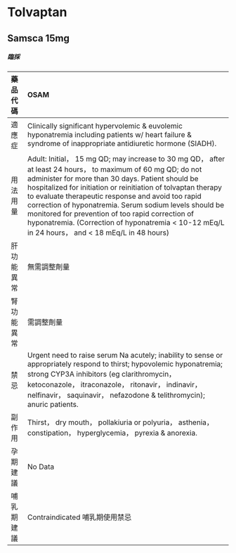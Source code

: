 # Tolvaptan

## Samsca 15mg

##### 臨採

| 藥品代碼   | OSAM                                                                                                                                                                                                                                                                                                                                                                                                                                                                                                     |
|:-----------|:---------------------------------------------------------------------------------------------------------------------------------------------------------------------------------------------------------------------------------------------------------------------------------------------------------------------------------------------------------------------------------------------------------------------------------------------------------------------------------------------------------|
| 適應症     | Clinically significant hypervolemic & euvolemic hyponatremia including patients w/ heart failure & syndrome of inappropriate antidiuretic hormone (SIADH).                                                                                                                                                                                                                                                                                                                                               |
| 用法用量   | Adult: Initial， 15 mg QD; may increase to 30 mg QD， after at least 24 hours， to maximum of 60 mg QD; do not administer for more than 30 days. Patient should be hospitalized for initiation or reinitiation of tolvaptan therapy to evaluate therapeutic response and avoid too rapid correction of hyponatremia. Serum sodium levels should be monitored for prevention of too rapid correction of hyponatremia. (Correction of hyponatremia < 10-12 mEq/L in 24 hours， and < 18 mEq/L in 48 hours) |
| 肝功能異常 | 無需調整劑量                                                                                                                                                                                                                                                                                                                                                                                                                                                                                             |
| 腎功能異常 | 需調整劑量                                                                                                                                                                                                                                                                                                                                                                                                                                                                                               |
| 禁忌       | Urgent need to raise serum Na acutely; inability to sense or appropriately respond to thirst; hypovolemic hyponatremia; strong CYP3A inhibitors (eg clarithromycin， ketoconazole， itraconazole， ritonavir， indinavir， nelfinavir， saquinavir， nefazodone & telithromycin); anuric patients.                                                                                                                                                                                                       |
| 副作用     | Thirst， dry mouth， pollakiuria or polyuria， asthenia， constipation， hyperglycemia， pyrexia & anorexia.                                                                                                                                                                                                                                                                                                                                                                                             |
| 孕期建議   | No Data                                                                                                                                                                                                                                                                                                                                                                                                                                                                                                  |
| 哺乳期建議 | Contraindicated 哺乳期使用禁忌                                                                                                                                                                                                                                                                                                                                                                                                                                                                           |


